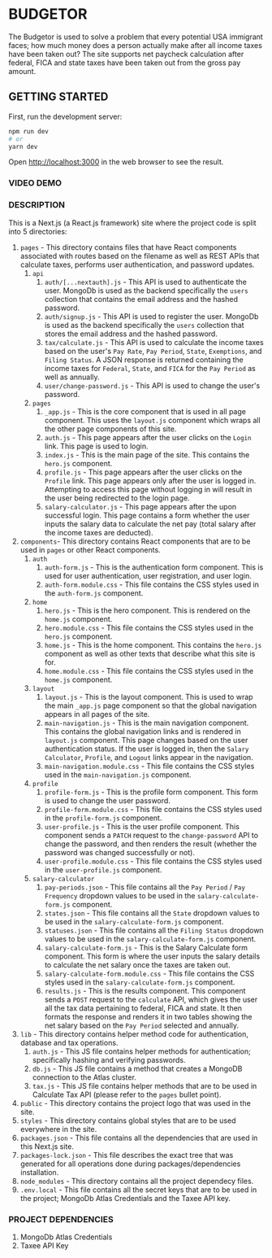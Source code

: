 # BUDGETOR
The Budgetor is used to solve a problem that every potential USA immigrant faces; how much money does a person actually make after all income taxes have been taken out? The site supports net paycheck calculation after federal, FICA and state taxes have been taken out from the gross pay amount.

## GETTING STARTED
First, run the development server:

```bash
npm run dev
# or
yarn dev
```

Open [http://localhost:3000](http://localhost:3000) in the web browser to see the result.

### VIDEO DEMO


### DESCRIPTION
This is a Next.js (a React.js framework) site where the project code is split into 5 directories:
1. `pages` - This directory contains files that have React components associated with routes based on the filename as well as REST APIs that calculate taxes, performs user authentication, and password updates.
    1. `api`
        1. `auth/[...nextauth].js` - This API is used to authenticate the user. MongoDb is used as the backend specifically the `users` collection that contains the email address and the hashed password. 
        2. `auth/signup.js` - This API is used to register the user. MongoDb is used as the backend specifically the `users` collection that stores the email address and the hashed password.
        3. `tax/calculate.js` - This API is used to calculate the income taxes based on the user's `Pay Rate`, `Pay Period`, `State`, `Exemptions`, and `Filing Status`. A JSON response is returned containing the income taxes for `Federal`, `State`, and `FICA` for the `Pay Period` as well as annually.
        4. `user/change-password.js` - This API is used to change the user's password.
    2. `pages`
        1. `_app.js` - This is the core component that is used in all page component. This uses the `layout.js` component which wraps all the other page components of this site.
        2. `auth.js` - This page appears after the user clicks on the `Login` link. This page is used to login.
        3. `index.js` - This is the main page of the site. This contains the `hero.js` component.
        4. `profile.js` - This page appears after the user clicks on the `Profile` link. This page appears only after the user is logged in. Attempting to access this page without logging in will result in the user being redirected to the login page.
        5. `salary-calculator.js` - This page appears after the upon successful login. This page contains a form whether the user inputs the salary data to calculate the net pay (total salary after the income taxes are deducted).
2. `components`- This directory contains React components that are to be used in `pages` or other React components.
    1. `auth`
        1. `auth-form.js` - This is the authentication form component. This is used for user authentication, user registration, and user login.
        2. `auth-form.module.css` - This file contains the CSS styles used in the `auth-form.js` component.
    2. `home`
        1. `hero.js` - This is the hero component. This is rendered on the `home.js` component.
        2. `hero.module.css` - This file contains the CSS styles used in the `hero.js` component.
        3. `home.js` - This is the home component. This contains the `hero.js` component as well as other texts that describe what this site is for.
        4. `home.module.css` - This file contains the CSS styles used in the `home.js` component.
    3. `layout`
        1. `layout.js` - This is the layout component. This is used to wrap the main `_app.js` page component so that the global navigation appears in all pages of the site.
        2. `main-navigation.js` - This is the main navigation component. This contains the global navigation links and is rendered in `layout.js` component. This page changes based on the user authentication status. If the user is logged in, then the `Salary Calculator`, `Profile`, and `Logout` links appear in the navigation.
        3. `main-navigation.module.css` - This file contains the CSS styles used in the `main-navigation.js` component.
    4. `profile`
        1. `profile-form.js` - This is the profile form component. This form is used to change the user password.
        2. `profile-form.module.css` - This file contains the CSS styles used in the `profile-form.js` component.
        3. `user-profile.js` - This is the user profile component. This component sends a `PATCH` request to the `change-password` API to change the password, and then renders the result (whether the password was changed successfully or not).
        4. `user-profile.module.css` - This file contains the CSS styles used in the `user-profile.js` component.
    5. `salary-calculator`
        1. `pay-periods.json` - This file contains all the `Pay Period` / `Pay Frequency` dropdown values to be used in the `salary-calculate-form.js` component.
        2. `states.json` - This file contains all the `State` dropdown values to be used in the `salary-calculate-form.js` component.
        3. `statuses.json` - This file contains all the `Filing Status` dropdown values to be used in the `salary-calculate-form.js` component.
        4. `salary-calculate-form.js` - This is the Salary Calculate form component. This form is where the user inputs the salary details to calculate the net salary once the taxes are taken out. 
        5. `salary-calculate-form.module.css` - This file contains the CSS styles used in the `salary-calculate-form.js` component.
        6. `results.js` - This is the results component. This component sends a `POST` request to the `calculate` API, which gives the user all the tax data pertaining to federal, FICA and state. It then formats the response and renders it in two tables showing the net salary based on the `Pay Period` selected and annually.
3. `lib` - This directory contains helper method code for authentication, database and tax operations.
    1. `auth.js` - This JS file contains helper methods for authentication; specifically hashing and verifying passwords.
    2. `db.js` - This JS file contains a method that creates a MongoDB connection to the Atlas cluster.
    3. `tax.js` - This JS file contains helper methods that are to be used in Calculate Tax API (please refer to the `pages` bullet point).
4. `public` - This directory contains the project logo that was used in the site.
5. `styles` - This directory contains global styles that are to be used everywhere in the site.
6. `packages.json` - This file contains all the dependencies that are used in this Next.js site.
7. `packages-lock.json` - This file describes the exact tree that was generated for all operations done during packages/dependencies installation.
8. `node_modules` - This directory contains all the project dependecy files.
9. `.env.local` - This file contains all the secret keys that are to be used in the project; MongoDb Atlas Credentials and the Taxee API key.

### PROJECT DEPENDENCIES
1. MongoDb Atlas Credentials
2. Taxee API Key
